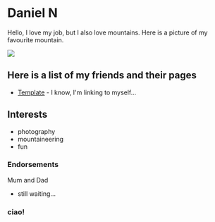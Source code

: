 # Daniel N

Hello, I love my job, but I also love mountains. Here is a picture of my favourite mountain.

![](https://cdn.photographylife.com/wp-content/uploads/2017/08/Matterhorn_170607_072.jpg)

## Here is a list of my friends and their pages

* [Template](/data-fellowship-git/template) - I know, I'm linking to myself...

## Interests

* photography
* mountaineering
* fun

### Endorsements

Mum and Dad

* still waiting...

### ciao!
